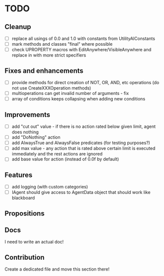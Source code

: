 # TODO

## Cleanup

- [ ] replace all usings of 0.0 and 1.0 with constants from UtilityAIConstants
- [ ] mark methods and classes "final" where possible
- [ ] check UPROPERTY macros with EditAnywhere/VisibleAnywhere and replace in with more strict specifiers

## Fixes and enhancements

- [ ] provide methods for direct creation of NOT, OR, AND, etc operations (do not use CreateXXXOperation methods)
- [ ] multioperations can get invalid number of arguments - fix
- [ ] array of conditions keeps collapsing when adding new conditions

## Improvements

- [ ] add "cut out" value - if there is no action rated below given limit, agent does nothing
- [ ] add "DoNothing" action
- [ ] add AlwaysTrue and AlwaysFalse predicates (for testing purposes?)
- [ ] add max value - any action that is rated above certain limit is executed immediately and the rest actions are ignored
- [ ] add base value for action (instead of 0.0f by default)

## Features

- [ ] add logging (with custom categories)
- [ ] IAgent should give access to AgentData object that should work like blackboard

## Propositions

## Docs

I need to write an actual doc!

## Contribution

Create a dedicated file and move this section there!
